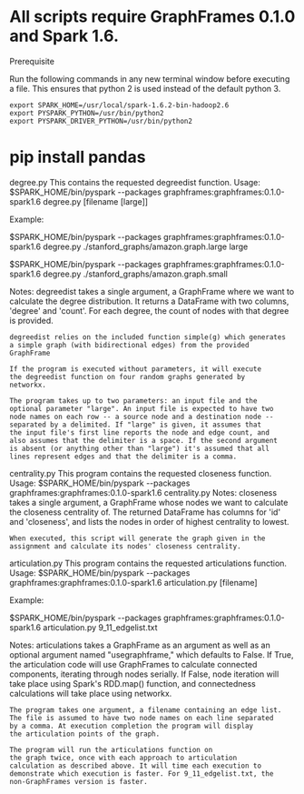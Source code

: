All scripts require GraphFrames 0.1.0 and Spark 1.6.
================================================================
Prerequisite

Run the following commands in any new terminal window before executing a file. This ensures that python 2 is used instead of the default python 3.

	export SPARK_HOME=/usr/local/spark-1.6.2-bin-hadoop2.6
	export PYSPARK_PYTHON=/usr/bin/python2
	export PYSPARK_DRIVER_PYTHON=/usr/bin/python2
pip install pandas
================================================================

degree.py
This contains the requested degreedist function.
Usage:
$SPARK_HOME/bin/pyspark --packages graphframes:graphframes:0.1.0-spark1.6 degree.py [filename [large]]

Example:

$SPARK_HOME/bin/pyspark --packages graphframes:graphframes:0.1.0-spark1.6 degree.py ./stanford_graphs/amazon.graph.large large

$SPARK_HOME/bin/pyspark --packages graphframes:graphframes:0.1.0-spark1.6 degree.py ./stanford_graphs/amazon.graph.small

Notes:
	degreedist takes a single argument, a GraphFrame where we want to
	calculate the degree distribution. It returns a DataFrame with two
	columns, 'degree' and 'count'. For each degree, the count of nodes
	with that degree is provided.
	
	degreedist relies on the included function simple(g) which generates
	a simple graph (with bidirectional edges) from the provided
	GraphFrame
	
	If the program is executed without parameters, it will execute
	the degreedist function on four random graphs generated by
	networkx.
	
	The program takes up to two parameters: an input file and the
	optional parameter "large". An input file is expected to have two
	node names on each row -- a source node and a destination node --
	separated by a delimited. If "large" is given, it assumes that
	the input file's first line reports the node and edge count, and 
	also assumes that the delimiter is a space. If the second argument
	is absent (or anything other than "large") it's assumed that all
	lines represent edges and that the delimiter is a comma.
	
centrality.py
This program contains the requested closeness function.
Usage:
	$SPARK_HOME/bin/pyspark --packages graphframes:graphframes:0.1.0-spark1.6 centrality.py
Notes:
	closeness takes a single argument, a GraphFrame whose nodes we want
	to calculate the closeness centrality of. The returned DataFrame
	has columns for 'id' and 'closeness', and lists the nodes in order
	of highest centrality to lowest.
	
	When executed, this script will generate the graph given in the
	assignment and calculate its nodes' closeness centrality.
	
articulation.py
This program contains the requested articulations function.
Usage:
	$SPARK_HOME/bin/pyspark --packages graphframes:graphframes:0.1.0-spark1.6 articulation.py [filename]

Example:

$SPARK_HOME/bin/pyspark --packages graphframes:graphframes:0.1.0-spark1.6 articulation.py 9_11_edgelist.txt

Notes:
	articulations takes a GraphFrame as an argument as well as an
	optional argument named "usegraphframe," which defaults to False.
	If True, the articulation code will use GraphFrames to calculate
	connected components, iterating through nodes serially. If False,
	node iteration will take place using Spark's RDD.map() function, and
	connectedness calculations will take place using networkx.
	
	The program takes one argument, a filename containing an edge list.
	The file is assumed to have two node names on each line separated
	by a comma. At execution completion the program will display
	the articulation points of the graph.
	
	The program will run the articulations function on
	the graph twice, once with each approach to articulation
	calculation as described above. It will time each execution to
	demonstrate which execution is faster. For 9_11_edgelist.txt, the
	non-GraphFrames version is faster.

